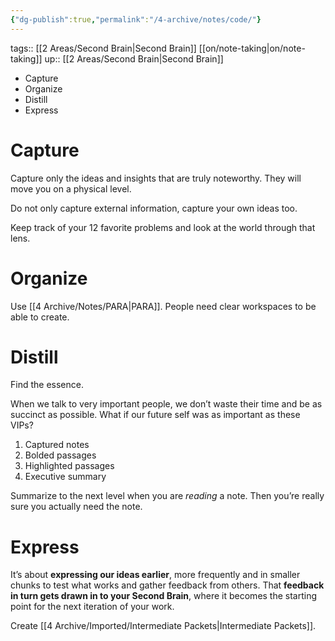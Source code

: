 ```yaml
---
{"dg-publish":true,"permalink":"/4-archive/notes/code/"}
---
```


tags:: [[2 Areas/Second Brain\|Second Brain]] [[on/note-taking\|on/note-taking]] 
up:: [[2 Areas/Second Brain\|Second Brain]]

- Capture
- Organize
- Distill
- Express

# Capture
Capture only the ideas and insights that are truly noteworthy. They will move you on a physical level.

Do not only capture external information, capture your own ideas too.

Keep track of your 12 favorite problems and look at the world through that lens.

# Organize
Use [[4 Archive/Notes/PARA\|PARA]]. People need clear workspaces to be able to create.

# Distill
Find the essence.

When we talk to very important people, we don’t waste their time and be as succinct as possible. What if our future self was as important as these VIPs?

1. Captured notes
2. Bolded passages
3. Highlighted passages
4. Executive summary

Summarize to the next level when you are *reading* a note. Then you’re really sure you actually need the note.

# Express
It’s about **expressing our ideas earlier**, more frequently and in smaller chunks to test what works and gather feedback from others. That **feedback in turn gets drawn in to your Second Brain**, where it becomes the starting point for the next iteration of your work.

Create [[4 Archive/Imported/Intermediate Packets\|Intermediate Packets]].